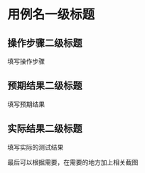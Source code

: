 # 用例名一级标题

## 操作步骤二级标题

填写操作步骤

## 预期结果二级标题

填写预期结果

## 实际结果二级标题

填写实际的测试结果

最后可以根据需要，在需要的地方加上相关截图
![]()
